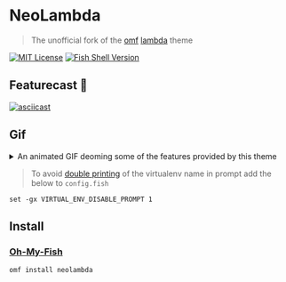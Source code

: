 # NeoLambda

> The unofficial fork of the [omf](https://github.com/oh-my-fish/oh-my-fish) [lambda](https://github.com/hasanozgan/theme-lambda) theme

[![MIT License](https://img.shields.io/badge/license-MIT-007EC7.svg?style=flat-square)](/LICENSE)
[![Fish Shell Version](https://img.shields.io/badge/fish-v2.2.0-007EC7.svg?style=flat-square)](http://fishshell.com)

<a id="featurecast"></a>

## Featurecast 🎥

[![asciicast](https://asciinema.org/a/211469.svg)](https://asciinema.org/a/211469)

## Gif

<details>
<summary>An animated GIF deoming some of the features provided by this theme</summary>
<img src="https://i.imgur.com/qgKd2HV.gifv">
</details>

> To avoid [double printing](https://raw.githubusercontent.com/ipatch/theme-lambda/master/lib/virtualenv-double-prompt.png) of the virtualenv name in prompt add the below to `config.fish`

```shell
set -gx VIRTUAL_ENV_DISABLE_PROMPT 1
```

<a id="install"></a>

## Install

<a id="install-omf"></a>

### [Oh-My-Fish](https://github.com/oh-my-fish/oh-my-fish)

```shell
omf install neolambda
```
